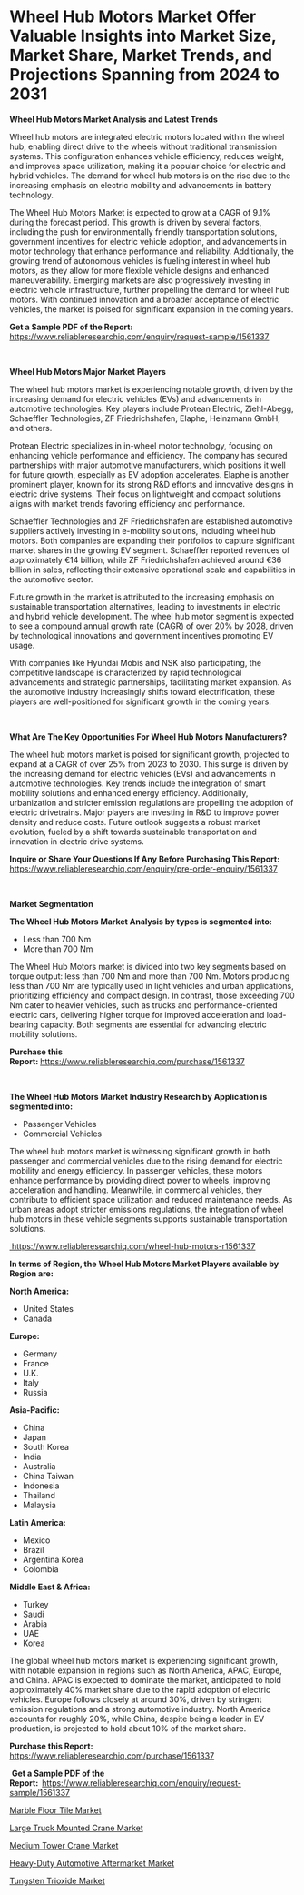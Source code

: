 <p><h1>Wheel Hub Motors Market Offer Valuable Insights into Market Size, Market Share, Market Trends, and Projections Spanning from 2024 to 2031</h1></p><p><strong>Wheel Hub Motors Market Analysis and Latest Trends</strong></p>
<p><p>Wheel hub motors are integrated electric motors located within the wheel hub, enabling direct drive to the wheels without traditional transmission systems. This configuration enhances vehicle efficiency, reduces weight, and improves space utilization, making it a popular choice for electric and hybrid vehicles. The demand for wheel hub motors is on the rise due to the increasing emphasis on electric mobility and advancements in battery technology.</p><p>The Wheel Hub Motors Market is expected to grow at a CAGR of 9.1% during the forecast period. This growth is driven by several factors, including the push for environmentally friendly transportation solutions, government incentives for electric vehicle adoption, and advancements in motor technology that enhance performance and reliability. Additionally, the growing trend of autonomous vehicles is fueling interest in wheel hub motors, as they allow for more flexible vehicle designs and enhanced maneuverability. Emerging markets are also progressively investing in electric vehicle infrastructure, further propelling the demand for wheel hub motors. With continued innovation and a broader acceptance of electric vehicles, the market is poised for significant expansion in the coming years.</p></p>
<p><strong>Get a Sample PDF of the Report:&nbsp;</strong> <a href="https://www.reliableresearchiq.com/enquiry/request-sample/1561337?utm_campaign=1123&utm_medium=2&utm_source=Github&utm_content=ia&utm_term=01112024&utm_id=wheel-hub-motors">https://www.reliableresearchiq.com/enquiry/request-sample/1561337</a></p>
<p>&nbsp;</p>
<p><strong>Wheel Hub Motors Major Market Players</strong></p>
<p><p>The wheel hub motors market is experiencing notable growth, driven by the increasing demand for electric vehicles (EVs) and advancements in automotive technologies. Key players include Protean Electric, Ziehl-Abegg, Schaeffler Technologies, ZF Friedrichshafen, Elaphe, Heinzmann GmbH, and others. </p><p>Protean Electric specializes in in-wheel motor technology, focusing on enhancing vehicle performance and efficiency. The company has secured partnerships with major automotive manufacturers, which positions it well for future growth, especially as EV adoption accelerates. Elaphe is another prominent player, known for its strong R&D efforts and innovative designs in electric drive systems. Their focus on lightweight and compact solutions aligns with market trends favoring efficiency and performance.</p><p>Schaeffler Technologies and ZF Friedrichshafen are established automotive suppliers actively investing in e-mobility solutions, including wheel hub motors. Both companies are expanding their portfolios to capture significant market shares in the growing EV segment. Schaeffler reported revenues of approximately €14 billion, while ZF Friedrichshafen achieved around €36 billion in sales, reflecting their extensive operational scale and capabilities in the automotive sector.</p><p>Future growth in the market is attributed to the increasing emphasis on sustainable transportation alternatives, leading to investments in electric and hybrid vehicle development. The wheel hub motor segment is expected to see a compound annual growth rate (CAGR) of over 20% by 2028, driven by technological innovations and government incentives promoting EV usage.</p><p>With companies like Hyundai Mobis and NSK also participating, the competitive landscape is characterized by rapid technological advancements and strategic partnerships, facilitating market expansion. As the automotive industry increasingly shifts toward electrification, these players are well-positioned for significant growth in the coming years.</p></p>
<p>&nbsp;</p>
<p><strong>What Are The Key Opportunities For Wheel Hub Motors Manufacturers?</strong></p>
<p><p>The wheel hub motors market is poised for significant growth, projected to expand at a CAGR of over 25% from 2023 to 2030. This surge is driven by the increasing demand for electric vehicles (EVs) and advancements in automotive technologies. Key trends include the integration of smart mobility solutions and enhanced energy efficiency. Additionally, urbanization and stricter emission regulations are propelling the adoption of electric drivetrains. Major players are investing in R&D to improve power density and reduce costs. Future outlook suggests a robust market evolution, fueled by a shift towards sustainable transportation and innovation in electric drive systems.</p></p>
<p><strong>Inquire or Share Your Questions If Any Before Purchasing This Report:</strong> <a href="https://www.reliableresearchiq.com/enquiry/pre-order-enquiry/1561337?utm_campaign=1123&utm_medium=2&utm_source=Github&utm_content=ia&utm_term=01112024&utm_id=wheel-hub-motors">https://www.reliableresearchiq.com/enquiry/pre-order-enquiry/1561337</a></p>
<p>&nbsp;</p>
<p><strong>Market Segmentation</strong></p>
<p><strong>The Wheel Hub Motors Market Analysis by types is segmented into:</strong></p>
<p><ul><li>Less than 700 Nm</li><li>More than 700 Nm</li></ul></p>
<p><p>The Wheel Hub Motors market is divided into two key segments based on torque output: less than 700 Nm and more than 700 Nm. Motors producing less than 700 Nm are typically used in light vehicles and urban applications, prioritizing efficiency and compact design. In contrast, those exceeding 700 Nm cater to heavier vehicles, such as trucks and performance-oriented electric cars, delivering higher torque for improved acceleration and load-bearing capacity. Both segments are essential for advancing electric mobility solutions.</p></p>
<p><strong>Purchase this Report:&nbsp;</strong><a href="https://www.reliableresearchiq.com/purchase/1561337?utm_campaign=1123&utm_medium=2&utm_source=Github&utm_content=ia&utm_term=01112024&utm_id=wheel-hub-motors">https://www.reliableresearchiq.com/purchase/1561337</a></p>
<p>&nbsp;</p>
<p><strong>The Wheel Hub Motors Market Industry Research by Application is segmented into:</strong></p>
<p><ul><li>Passenger Vehicles</li><li>Commercial Vehicles</li></ul></p>
<p><p>The wheel hub motors market is witnessing significant growth in both passenger and commercial vehicles due to the rising demand for electric mobility and energy efficiency. In passenger vehicles, these motors enhance performance by providing direct power to wheels, improving acceleration and handling. Meanwhile, in commercial vehicles, they contribute to efficient space utilization and reduced maintenance needs. As urban areas adopt stricter emissions regulations, the integration of wheel hub motors in these vehicle segments supports sustainable transportation solutions.</p></p>
<p><a href="https://www.reliableresearchiq.com/wheel-hub-motors-r1561337?utm_campaign=1123&utm_medium=2&utm_source=Github&utm_content=ia&utm_term=01112024&utm_id=wheel-hub-motors">&nbsp;https://www.reliableresearchiq.com/wheel-hub-motors-r1561337</a></p>
<p><strong>In terms of Region, the Wheel Hub Motors Market Players available by Region are:</strong></p>
<p>
    <p> <strong> North America: </strong>
        <ul>
            <li>United States</li>
            <li>Canada</li>
        </ul>
        </p> 
    <p> <strong> Europe: </strong>
        <ul>
            <li>Germany</li>
            <li>France</li>
            <li>U.K.</li>
            <li>Italy</li>
            <li>Russia</li>
        </ul>
        </p> 
    <p> <strong> Asia-Pacific: </strong>
        <ul>
            <li>China</li>
            <li>Japan</li>
            <li>South Korea</li>
            <li>India</li>
            <li>Australia</li>
            <li>China Taiwan</li>
            <li>Indonesia</li>
            <li>Thailand</li>
            <li>Malaysia</li>
        </ul>
        </p> 
    <p> <strong> Latin America: </strong>
        <ul>
            <li>Mexico</li>
            <li>Brazil</li>
            <li>Argentina Korea</li>
            <li>Colombia</li>
        </ul>
        </p> 
    <p> <strong> Middle East & Africa: </strong>
        <ul>
            <li>Turkey</li>
            <li>Saudi</li>
            <li>Arabia</li>
            <li>UAE</li>
            <li>Korea</li>
        </ul>
    </p>
    </p>
<p><p>The global wheel hub motors market is experiencing significant growth, with notable expansion in regions such as North America, APAC, Europe, and China. APAC is expected to dominate the market, anticipated to hold approximately 40% market share due to the rapid adoption of electric vehicles. Europe follows closely at around 30%, driven by stringent emission regulations and a strong automotive industry. North America accounts for roughly 20%, while China, despite being a leader in EV production, is projected to hold about 10% of the market share.</p></p>
<p><strong>Purchase this Report: </strong><a href="https://www.reliableresearchiq.com/purchase/1561337?utm_campaign=1123&utm_medium=2&utm_source=Github&utm_content=ia&utm_term=01112024&utm_id=wheel-hub-motors">https://www.reliableresearchiq.com/purchase/1561337</a></p>
<p>&nbsp;<strong>Get a Sample PDF of the Report:&nbsp;&nbsp;</strong><a href="https://www.reliableresearchiq.com/enquiry/request-sample/1561337?utm_campaign=1123&utm_medium=2&utm_source=Github&utm_content=ia&utm_term=01112024&utm_id=wheel-hub-motors">https://www.reliableresearchiq.com/enquiry/request-sample/1561337</a></p>
<p><strong></strong></p>
<p><p><a href="https://medium.com/@meegehretza4w/the-global-marble-floor-tile-market-is-at-the-forefront-of-innovation-driving-rapid-industry-99ec8bbf045f?utm_campaign=1123&utm_medium=2&utm_source=Github&utm_content=ia&utm_term=01112024&utm_id=wheel-hub-motors">Marble Floor Tile Market</a></p><p><a href="https://issuu.com/reportprime-2/docs/large-truck-mounted-crane-market-si_b347913140400f?utm_campaign=1123&utm_medium=2&utm_source=Github&utm_content=ia&utm_term=01112024&utm_id=wheel-hub-motors">Large Truck Mounted Crane Market</a></p><p><a href="https://issuu.com/reportprime-2/docs/medium-tower-crane-market-size-2030_d3f5c23eded275?utm_campaign=1123&utm_medium=2&utm_source=Github&utm_content=ia&utm_term=01112024&utm_id=wheel-hub-motors">Medium Tower Crane Market</a></p><p><a href="https://github.com/eleanore16mal/Market-Research-Report-List-1/blob/main/heavy-duty-automotive-aftermarket-market.md?utm_campaign=1123&utm_medium=2&utm_source=Github&utm_content=ia&utm_term=01112024&utm_id=wheel-hub-motors">Heavy-Duty Automotive Aftermarket Market</a></p><p><a href="https://medium.com/@specedumorgas16/the-tungsten-trioxide-market-has-witnessed-significant-growth-in-recent-years-and-this-trend-is-4ff7ef91d999?utm_campaign=1123&utm_medium=2&utm_source=Github&utm_content=ia&utm_term=01112024&utm_id=wheel-hub-motors">Tungsten Trioxide Market</a></p></p>